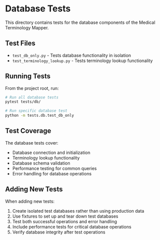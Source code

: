 # Database Tests

This directory contains tests for the database components of the Medical Terminology Mapper.

## Test Files

- `test_db_only.py` - Tests database functionality in isolation
- `test_terminology_lookup.py` - Tests terminology lookup functionality

## Running Tests

From the project root, run:

```bash
# Run all database tests
pytest tests/db/

# Run specific database test
python -m tests.db.test_db_only
```

## Test Coverage

The database tests cover:

- Database connection and initialization
- Terminology lookup functionality
- Database schema validation
- Performance testing for common queries
- Error handling for database operations

## Adding New Tests

When adding new tests:

1. Create isolated test databases rather than using production data
2. Use fixtures to set up and tear down test databases
3. Test both successful operations and error handling
4. Include performance tests for critical database operations
5. Verify database integrity after test operations